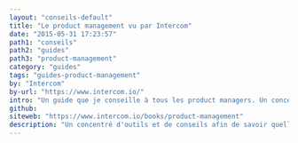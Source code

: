 ```yaml
---
layout: "conseils-default"
title: "Le product management vu par Intercom"
date: "2015-05-31 17:23:57"
path1: "conseils"
path2: "guides"
path3: "product-management"
category: "guides"
tags: "guides-product-management"
by: "Intercom"
by-url: "https://www.intercom.io/"
intro: "Un guide que je conseille à tous les product managers. Un concentré d'outils et de méthodologies afin de découvrir quelles fonctionnalités implémenter, ignorer ou améliorer & comment répondre de manière plus efficiente aux besoins de vos utilisateurs."
github:
siteweb: "https://www.intercom.io/books/product-management"
description: "Un concentré d'outils et de conseils afin de savoir quelles fonctionnalités implémenter, ignorer ou améliorer & comment répondre aux besoins de vos utilisateurs."
---
```


